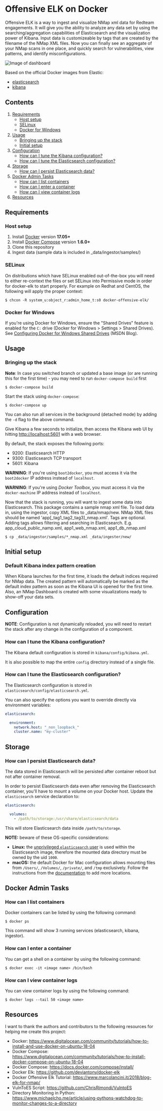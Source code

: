 # Offensive ELK on Docker

Offensive ELK is a way to ingest and visualize NMap xml data for Redteam engagements.  It will give you the ability to analyze any data set by using the searching/aggregation capabilities of Elasticsearch
and the visualization power of Kibana.  Input data is customizeable by tags that are created by the filename of the NMap XML files.  Now you can finally see an aggregate of your NMap scans in one place, and quickly search for vulnerabilities, view patterns, and identify misconfigurations.

![Image of dashboard](https://gitlab.pg.com/duncan.b/docker-offensive-elk/raw/master/screenshots/dashboard.png?inline=true)

Based on the official Docker images from Elastic:

* [elasticsearch](https://github.com/elastic/elasticsearch-docker)
* [kibana](https://github.com/elastic/kibana-docker)

## Contents

1. [Requirements](#requirements)
   * [Host setup](#host-setup)
   * [SELinux](#selinux)
   * [Docker for Windows](#docker-for-windows)
2. [Usage](#usage)
   * [Bringing up the stack](#bringing-up-the-stack)
   * [Initial setup](#initial-setup)
3. [Configuration](#configuration)
   * [How can I tune the Kibana configuration?](#how-can-i-tune-the-kibana-configuration)
   * [How can I tune the Elasticsearch configuration?](#how-can-i-tune-the-elasticsearch-configuration)
4. [Storage](#storage)
   * [How can I persist Elasticsearch data?](#how-can-i-persist-elasticsearch-data)
5. [Docker Admin Tasks](#docker-admin-tasks)
   * [How can I list containers](#how-can-i-list-containers)
   * [How can I enter a container](#how-can-i-enter-a-container)
   * [How can I view container logs](#how-can-i-view-container-logs)
6. [Resources](#resources)
## Requirements

### Host setup

1. Install [Docker](https://www.docker.com/community-edition#/download) version **17.05+**
2. Install [Docker Compose](https://docs.docker.com/compose/install/) version **1.6.0+**
3. Clone this repository
4. Ingest data (sample data is included in _data/ingestor/samples/)

### SELinux

On distributions which have SELinux enabled out-of-the-box you will need to either re-context the files or set SELinux
into Permissive mode in order for docker-elk to start properly. For example on Redhat and CentOS, the following will
apply the proper context:

```console
$ chcon -R system_u:object_r:admin_home_t:s0 docker-offensive-elk/
```

### Docker for Windows

If you're using Docker for Windows, ensure the "Shared Drives" feature is enabled for the `C:` drive (Docker for Windows > Settings > Shared Drives). See [Configuring Docker for Windows Shared Drives](https://blogs.msdn.microsoft.com/stevelasker/2016/06/14/configuring-docker-for-windows-volumes/) (MSDN Blog).

## Usage

### Bringing up the stack

**Note**: In case you switched branch or updated a base image (or are running this for the first time) - you may need to run `docker-compose build` first

```console
$ docker-compose build
```


Start the stack using `docker-compose`:

```console
$ docker-compose up
```

You can also run all services in the background (detached mode) by adding the `-d` flag to the above command.

Give Kibana a few seconds to initialize, then access the Kibana web UI by hitting
[http://localhost:5601](http://localhost:5601) with a web browser.

By default, the stack exposes the following ports:
* 9200: Elasticsearch HTTP
* 9300: Elasticsearch TCP transport
* 5601: Kibana

**WARNING**: If you're using `boot2docker`, you must access it via the `boot2docker` IP address instead of `localhost`.

**WARNING**: If you're using *Docker Toolbox*, you must access it via the `docker-machine` IP address instead of
`localhost`.

Now that the stack is running, you will want to ingest some data into Elasticsearch. This package contains a sample nmap xml file.  To load data in, using the ingestor, copy XML files to _data/nmap/new. NMap XML files should be named 'app[_tag1_tag2_tag3]_nmap.xml'.  Tags are optional. Adding tags allows filtering and searching in Elasticsearch.  E.g. app_cloud_public_namp.xml, app1_web_nmap.xml, app1_db_nmap.xml

```console
$ cp _data/ingestor/samples/*_nmap.xml _data/ingester/new/
```

## Initial setup

### Default Kibana index pattern creation

When Kibana launches for the first time, it loads the default indices required for NMap data.  The created pattern will automatically be marked as the default index pattern as soon as the Kibana UI is opened for the first time.  Also, an NMap Dashboard is created with some visualizations ready to show-off your data sets.

## Configuration

**NOTE**: Configuration is not dynamically reloaded, you will need to restart the stack after any change in the
configuration of a component.

### How can I tune the Kibana configuration?

The Kibana default configuration is stored in `kibana/config/kibana.yml`.

It is also possible to map the entire `config` directory instead of a single file.

### How can I tune the Elasticsearch configuration?

The Elasticsearch configuration is stored in `elasticsearch/config/elasticsearch.yml`.

You can also specify the options you want to override directly via environment variables:

```yml
elasticsearch:

  environment:
    network.host: "_non_loopback_"
    cluster.name: "my-cluster"
```

## Storage

### How can I persist Elasticsearch data?

The data stored in Elasticsearch will be persisted after container reboot but not after container removal.

In order to persist Elasticsearch data even after removing the Elasticsearch container, you'll have to mount a volume on
your Docker host. Update the `elasticsearch` service declaration to:

```yml
elasticsearch:

  volumes:
    - /path/to/storage:/usr/share/elasticsearch/data
```

This will store Elasticsearch data inside `/path/to/storage`.

**NOTE:** beware of these OS-specific considerations:
* **Linux:** the [unprivileged `elasticsearch` user][esuser] is used within the Elasticsearch image, therefore the
  mounted data directory must be owned by the uid `1000`.
* **macOS:** the default Docker for Mac configuration allows mounting files from `/Users/`, `/Volumes/`, `/private/`,
  and `/tmp` exclusively. Follow the instructions from the [documentation][macmounts] to add more locations.

[esuser]: https://github.com/elastic/elasticsearch-docker/blob/016bcc9db1dd97ecd0ff60c1290e7fa9142f8ddd/templates/Dockerfile.j2#L22
[macmounts]: https://docs.docker.com/docker-for-mac/osxfs/

## Docker Admin Tasks

### How can I list containers

Docker containers can be listed by using the following command:

```console
$ docker ps
```

This command will show 3 running services (elasticsearch, kibana, ingestor).

### How can I enter a container

You can get a shell on a container by using the following command:

```console
$ docker exec -it <image name> /bin/bash
```

### How can I view container logs

You can view container logs by using the following command:

```console
$ docker logs --tail 50 <image name>
```

## Resources

I want to thank the authors and contributors to the following resources for helping me create this project:
* Docker: https://www.digitalocean.com/community/tutorials/how-to-install-and-use-docker-on-ubuntu-18-04
* Docker Compose: https://www.digitalocean.com/community/tutorials/how-to-install-docker-compose-on-ubuntu-18-04
* Docker Compose: https://docs.docker.com/compose/install/
* Docker Elk: https://github.com/deviantony/docker-elk
* Docker Offensive Elk Tutorial: https://www.marcolancini.it/2018/blog-elk-for-nmap/
* VulnToES Script: https://github.com/ChrisRimondi/VulntoES
* Directory Monitoring in Python: https://www.michaelcho.me/article/using-pythons-watchdog-to-monitor-changes-to-a-directory
